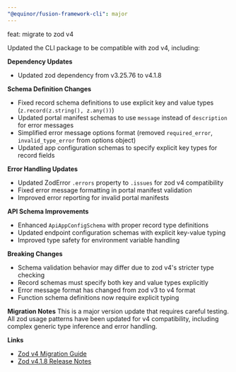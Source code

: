 ```yaml
---
"@equinor/fusion-framework-cli": major
---
```


feat: migrate to zod v4

Updated the CLI package to be compatible with zod v4, including:

**Dependency Updates**
- Updated zod dependency from v3.25.76 to v4.1.8

**Schema Definition Changes**
- Fixed record schema definitions to use explicit key and value types (`z.record(z.string(), z.any())`)
- Updated portal manifest schemas to use `message` instead of `description` for error messages
- Simplified error message options format (removed `required_error`, `invalid_type_error` from options object)
- Updated app configuration schemas to specify explicit key types for record fields

**Error Handling Updates**
- Updated ZodError `.errors` property to `.issues` for zod v4 compatibility
- Fixed error message formatting in portal manifest validation
- Improved error reporting for invalid portal manifests

**API Schema Improvements**
- Enhanced `ApiAppConfigSchema` with proper record type definitions
- Updated endpoint configuration schemas with explicit key-value typing
- Improved type safety for environment variable handling

**Breaking Changes**
- Schema validation behavior may differ due to zod v4's stricter type checking
- Record schemas must specify both key and value types explicitly
- Error message format has changed from zod v3 to v4 format
- Function schema definitions now require explicit typing

**Migration Notes**
This is a major version update that requires careful testing. All zod usage patterns have been updated for v4 compatibility, including complex generic type inference and error handling.

**Links**
- [Zod v4 Migration Guide](https://github.com/colinhacks/zod/releases/tag/v4.0.0)
- [Zod v4.1.8 Release Notes](https://github.com/colinhacks/zod/releases/tag/v4.1.8)
